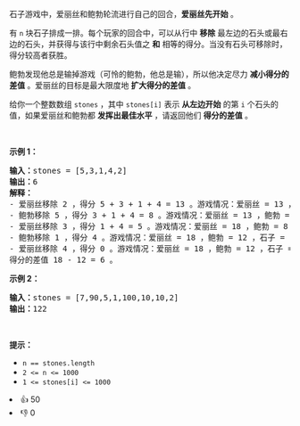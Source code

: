 <p>石子游戏中，爱丽丝和鲍勃轮流进行自己的回合，<strong>爱丽丝先开始</strong> 。</p>

<p>有 <code>n</code> 块石子排成一排。每个玩家的回合中，可以从行中 <strong>移除</strong> 最左边的石头或最右边的石头，并获得与该行中剩余石头值之 <strong>和</strong> 相等的得分。当没有石头可移除时，得分较高者获胜。</p>

<p>鲍勃发现他总是输掉游戏（可怜的鲍勃，他总是输），所以他决定尽力 <strong>减小得分的差值</strong> 。爱丽丝的目标是最大限度地 <strong>扩大得分的差值</strong> 。</p>

<p>给你一个整数数组 <code>stones</code> ，其中 <code>stones[i]</code> 表示 <strong>从左边开始</strong> 的第 <code>i</code> 个石头的值，如果爱丽丝和鲍勃都 <strong>发挥出最佳水平</strong> ，请返回他们 <strong>得分的差值</strong> 。</p>

<p> </p>

<p><strong>示例 1：</strong></p>

<pre>
<strong>输入：</strong>stones = [5,3,1,4,2]
<strong>输出：</strong>6
<strong>解释：</strong>
- 爱丽丝移除 2 ，得分 5 + 3 + 1 + 4 = 13 。游戏情况：爱丽丝 = 13 ，鲍勃 = 0 ，石子 = [5,3,1,4] 。
- 鲍勃移除 5 ，得分 3 + 1 + 4 = 8 。游戏情况：爱丽丝 = 13 ，鲍勃 = 8 ，石子 = [3,1,4] 。
- 爱丽丝移除 3 ，得分 1 + 4 = 5 。游戏情况：爱丽丝 = 18 ，鲍勃 = 8 ，石子 = [1,4] 。
- 鲍勃移除 1 ，得分 4 。游戏情况：爱丽丝 = 18 ，鲍勃 = 12 ，石子 = [4] 。
- 爱丽丝移除 4 ，得分 0 。游戏情况：爱丽丝 = 18 ，鲍勃 = 12 ，石子 = [] 。
得分的差值 18 - 12 = 6 。
</pre>

<p><strong>示例 2：</strong></p>

<pre>
<strong>输入：</strong>stones = [7,90,5,1,100,10,10,2]
<strong>输出：</strong>122</pre>

<p> </p>

<p><strong>提示：</strong></p>

<ul>
	<li><code>n == stones.length</code></li>
	<li><code>2 <= n <= 1000</code></li>
	<li><code>1 <= stones[i] <= 1000</code></li>
</ul>
<div><li>👍 50</li><li>👎 0</li></div>